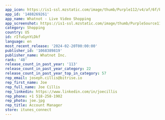 ```yaml
---
app_icon: https://is1-ssl.mzstatic.com/image/thumb/Purple112/v4/af/6f/b2/af6fb2f7-04b4-53eb-5c58-2f39ae204854/AppIcon-0-0-1x_U007emarketing-0-10-0-85-220.png/1024x1024bb.png
app_id: '1488269261'
app_name: Whatnot - Live Video Shopping
app_screenshot: https://is1-ssl.mzstatic.com/image/thumb/PurpleSource116/v4/ea/8d/f6/ea8df641-e883-2dd2-bcbf-b11ad06e3f52/17ba313b-d6bf-42fa-96c3-315a20388809_1_1284_x_2777.png/1284x2778bb.png
category: Shopping
country: US
id: rIfuGynYLDkf
language: en
most_recent_release: '2024-02-20T00:00:00'
publisher_id: '1068389819'
publisher_name: Whatnot Inc.
rank: '48'
release_count_in_past_year: '113'
release_count_in_past_year_category: 22
release_count_in_past_year_top_in_category: 57
rep_email: joseph.cillis@bitrise.io
rep_first_name: Joe
rep_full_name: Joe Cillis
rep_linkedin: https://www.linkedin.com/in/joecillis
rep_phone: +1 518-258-1902
rep_photo: joe.jpg
rep_title: Account Manager
store: itunes_connect
---
```


